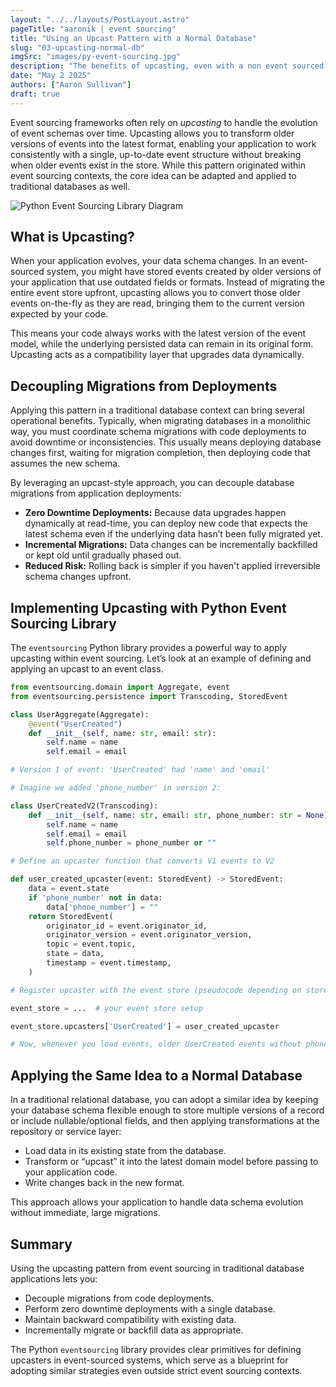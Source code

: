 ```yaml
---
layout: "../../layouts/PostLayout.astro"
pageTitle: "aaronik | event sourcing"
title: "Using an Upcast Pattern with a Normal Database"
slug: "03-upcasting-normal-db"
imgSrc: "images/py-event-sourcing.jpg"
description: "The benefits of upcasting, even with a non event sourced database"
date: "May 2 2025"
authors: ["Aaron Sullivan"]
draft: true
---
```


Event sourcing frameworks often rely on *upcasting* to handle the evolution of event schemas over time. Upcasting allows you to transform older versions of events into the latest format, enabling your application to work consistently with a single, up-to-date event structure without breaking when older events exist in the store. While this pattern originated within event sourcing contexts, the core idea can be adapted and applied to traditional databases as well.

![Python Event Sourcing Library Diagram](/images/py-event-sourcing.jpg)

## What is Upcasting?

When your application evolves, your data schema changes. In an event-sourced system, you might have stored events created by older versions of your
application that use outdated fields or formats. Instead of migrating the entire event store upfront, upcasting allows you to convert those older events
on-the-fly as they are read, bringing them to the current version expected by your code.

This means your code always works with the latest version of the event model, while the underlying persisted data can remain in its original form.
Upcasting acts as a compatibility layer that upgrades data dynamically.

## Decoupling Migrations from Deployments

Applying this pattern in a traditional database context can bring several operational benefits. Typically, when migrating databases in a monolithic way,
you must coordinate schema migrations with code deployments to avoid downtime or inconsistencies. This usually means deploying database changes first,
waiting for migration completion, then deploying code that assumes the new schema.

By leveraging an upcast-style approach, you can decouple database migrations from application deployments:

- **Zero Downtime Deployments:** Because data upgrades happen dynamically at read-time, you can deploy new code that expects the latest schema
  even if the underlying data hasn’t been fully migrated yet.
- **Incremental Migrations:** Data changes can be incrementally backfilled or kept old until gradually phased out.
- **Reduced Risk:** Rolling back is simpler if you haven't applied irreversible schema changes upfront.

## Implementing Upcasting with Python Event Sourcing Library

The `eventsourcing` Python library provides a powerful way to apply upcasting within event sourcing. Let’s look at an example of defining and
applying an upcast to an event class.

```python
from eventsourcing.domain import Aggregate, event
from eventsourcing.persistence import Transcoding, StoredEvent

class UserAggregate(Aggregate):
    @event("UserCreated")
    def __init__(self, name: str, email: str):
        self.name = name
        self.email = email

# Version 1 of event: 'UserCreated' had 'name' and 'email'

# Imagine we added 'phone_number' in version 2:

class UserCreatedV2(Transcoding):
    def __init__(self, name: str, email: str, phone_number: str = None):
        self.name = name
        self.email = email
        self.phone_number = phone_number or ""

# Define an upcaster function that converts V1 events to V2

def user_created_upcaster(event: StoredEvent) -> StoredEvent:
    data = event.state
    if 'phone_number' not in data:
        data['phone_number'] = ""
    return StoredEvent(
        originator_id = event.originator_id,
        originator_version = event.originator_version,
        topic = event.topic,
        state = data,
        timestamp = event.timestamp,
    )

# Register upcaster with the event store (pseudocode depending on store)

event_store = ...  # your event store setup

event_store.upcasters['UserCreated'] = user_created_upcaster

# Now, whenever you load events, older UserCreated events without phone_number are automatically upcasted.
```

## Applying the Same Idea to a Normal Database

In a traditional relational database, you can adopt a similar idea by keeping your database schema flexible enough to store multiple versions of a record or include nullable/optional fields, and then applying transformations at the repository or service layer:

- Load data in its existing state from the database.
- Transform or “upcast” it into the latest domain model before passing to your application code.
- Write changes back in the new format.

This approach allows your application to handle data schema evolution without immediate, large migrations.

## Summary

Using the upcasting pattern from event sourcing in traditional database applications lets you:

- Decouple migrations from code deployments.
- Perform zero downtime deployments with a single database.
- Maintain backward compatibility with existing data.
- Incrementally migrate or backfill data as appropriate.

The Python `eventsourcing` library provides clear primitives for defining upcasters in event-sourced systems, which serve as a blueprint for adopting
similar strategies even outside strict event sourcing contexts.

